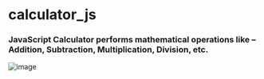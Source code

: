 # calculator_js
### JavaScript Calculator performs mathematical operations like – Addition, Subtraction, Multiplication, Division, etc.
![image](https://github.com/user-attachments/assets/5e0e4c22-291d-4efa-969f-d10973dda4ab)
